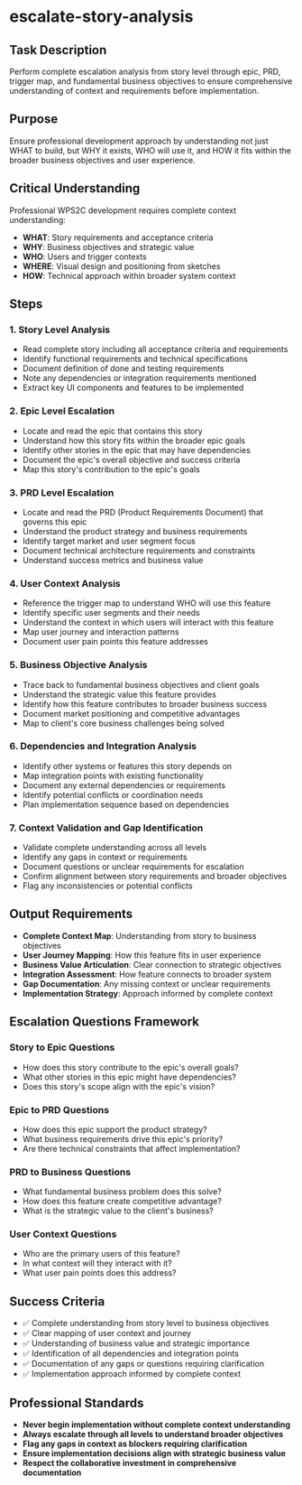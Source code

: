 # escalate-story-analysis

## Task Description
Perform complete escalation analysis from story level through epic, PRD, trigger map, and fundamental business objectives to ensure comprehensive understanding of context and requirements before implementation.

## Purpose
Ensure professional development approach by understanding not just WHAT to build, but WHY it exists, WHO will use it, and HOW it fits within the broader business objectives and user experience.

## Critical Understanding
Professional WPS2C development requires complete context understanding:
- **WHAT**: Story requirements and acceptance criteria
- **WHY**: Business objectives and strategic value  
- **WHO**: Users and trigger contexts
- **WHERE**: Visual design and positioning from sketches
- **HOW**: Technical approach within broader system context

## Steps

### 1. Story Level Analysis
- Read complete story including all acceptance criteria and requirements
- Identify functional requirements and technical specifications
- Document definition of done and testing requirements
- Note any dependencies or integration requirements mentioned
- Extract key UI components and features to be implemented

### 2. Epic Level Escalation
- Locate and read the epic that contains this story
- Understand how this story fits within the broader epic goals
- Identify other stories in the epic that may have dependencies
- Document the epic's overall objective and success criteria
- Map this story's contribution to the epic's goals

### 3. PRD Level Escalation  
- Locate and read the PRD (Product Requirements Document) that governs this epic
- Understand the product strategy and business requirements
- Identify target market and user segment focus
- Document technical architecture requirements and constraints
- Understand success metrics and business value

### 4. User Context Analysis
- Reference the trigger map to understand WHO will use this feature
- Identify specific user segments and their needs
- Understand the context in which users will interact with this feature
- Map user journey and interaction patterns
- Document user pain points this feature addresses

### 5. Business Objective Analysis
- Trace back to fundamental business objectives and client goals
- Understand the strategic value this feature provides
- Identify how this feature contributes to broader business success
- Document market positioning and competitive advantages
- Map to client's core business challenges being solved

### 6. Dependencies and Integration Analysis
- Identify other systems or features this story depends on
- Map integration points with existing functionality
- Document any external dependencies or requirements
- Identify potential conflicts or coordination needs
- Plan implementation sequence based on dependencies

### 7. Context Validation and Gap Identification
- Validate complete understanding across all levels
- Identify any gaps in context or requirements
- Document questions or unclear requirements for escalation
- Confirm alignment between story requirements and broader objectives
- Flag any inconsistencies or potential conflicts

## Output Requirements
- **Complete Context Map**: Understanding from story to business objectives
- **User Journey Mapping**: How this feature fits in user experience
- **Business Value Articulation**: Clear connection to strategic objectives  
- **Integration Assessment**: How feature connects to broader system
- **Gap Documentation**: Any missing context or unclear requirements
- **Implementation Strategy**: Approach informed by complete context

## Escalation Questions Framework

### Story to Epic Questions
- How does this story contribute to the epic's overall goals?
- What other stories in this epic might have dependencies?
- Does this story's scope align with the epic's vision?

### Epic to PRD Questions  
- How does this epic support the product strategy?
- What business requirements drive this epic's priority?
- Are there technical constraints that affect implementation?

### PRD to Business Questions
- What fundamental business problem does this solve?
- How does this feature create competitive advantage?
- What is the strategic value to the client's business?

### User Context Questions
- Who are the primary users of this feature?
- In what context will they interact with it?
- What user pain points does this address?

## Success Criteria
- ✅ Complete understanding from story level to business objectives
- ✅ Clear mapping of user context and journey
- ✅ Understanding of business value and strategic importance
- ✅ Identification of all dependencies and integration points
- ✅ Documentation of any gaps or questions requiring clarification
- ✅ Implementation approach informed by complete context

## Professional Standards
- **Never begin implementation without complete context understanding**
- **Always escalate through all levels to understand broader objectives**
- **Flag any gaps in context as blockers requiring clarification**
- **Ensure implementation decisions align with strategic business value**
- **Respect the collaborative investment in comprehensive documentation**
